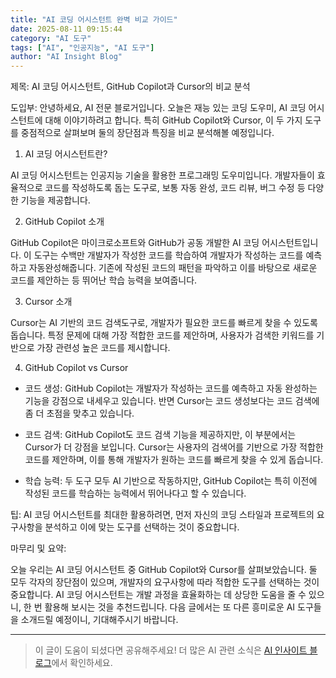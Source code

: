 ```yaml
---
title: "AI 코딩 어시스턴트 완벽 비교 가이드"
date: 2025-08-11 09:15:44
category: "AI 도구"
tags: ["AI", "인공지능", "AI 도구"]
author: "AI Insight Blog"
---
```


제목: AI 코딩 어시스턴트, GitHub Copilot과 Cursor의 비교 분석

도입부:
안녕하세요, AI 전문 블로거입니다. 오늘은 재능 있는 코딩 도우미, AI 코딩 어시스턴트에 대해 이야기하려고 합니다. 특히 GitHub Copilot와 Cursor, 이 두 가지 도구를 중점적으로 살펴보며 둘의 장단점과 특징을 비교 분석해볼 예정입니다.

1. AI 코딩 어시스턴트란?

AI 코딩 어시스턴트는 인공지능 기술을 활용한 프로그래밍 도우미입니다. 개발자들이 효율적으로 코드를 작성하도록 돕는 도구로, 보통 자동 완성, 코드 리뷰, 버그 수정 등 다양한 기능을 제공합니다. 

2. GitHub Copilot 소개

GitHub Copilot은 마이크로소프트와 GitHub가 공동 개발한 AI 코딩 어시스턴트입니다. 이 도구는 수백만 개발자가 작성한 코드를 학습하여 개발자가 작성하는 코드를 예측하고 자동완성해줍니다. 기존에 작성된 코드의 패턴을 파악하고 이를 바탕으로 새로운 코드를 제안하는 등 뛰어난 학습 능력을 보여줍니다. 

3. Cursor 소개

Cursor는 AI 기반의 코드 검색도구로, 개발자가 필요한 코드를 빠르게 찾을 수 있도록 돕습니다. 특정 문제에 대해 가장 적합한 코드를 제안하며, 사용자가 검색한 키워드를 기반으로 가장 관련성 높은 코드를 제시합니다. 

4. GitHub Copilot vs Cursor

- 코드 생성: GitHub Copilot는 개발자가 작성하는 코드를 예측하고 자동 완성하는 기능을 강점으로 내세우고 있습니다. 반면 Cursor는 코드 생성보다는 코드 검색에 좀 더 초점을 맞추고 있습니다.

- 코드 검색: GitHub Copilot도 코드 검색 기능을 제공하지만, 이 부분에서는 Cursor가 더 강점을 보입니다. Cursor는 사용자의 검색어를 기반으로 가장 적합한 코드를 제안하며, 이를 통해 개발자가 원하는 코드를 빠르게 찾을 수 있게 돕습니다.

- 학습 능력: 두 도구 모두 AI 기반으로 작동하지만, GitHub Copilot는 특히 이전에 작성된 코드를 학습하는 능력에서 뛰어나다고 할 수 있습니다. 

팁: AI 코딩 어시스턴트를 최대한 활용하려면, 먼저 자신의 코딩 스타일과 프로젝트의 요구사항을 분석하고 이에 맞는 도구를 선택하는 것이 중요합니다. 

마무리 및 요약:

오늘 우리는 AI 코딩 어시스턴트 중 GitHub Copilot와 Cursor를 살펴보았습니다. 둘 모두 각자의 장단점이 있으며, 개발자의 요구사항에 따라 적합한 도구를 선택하는 것이 중요합니다. AI 코딩 어시스턴트는 개발 과정을 효율화하는 데 상당한 도움을 줄 수 있으니, 한 번 활용해 보시는 것을 추천드립니다. 다음 글에서는 또 다른 흥미로운 AI 도구들을 소개드릴 예정이니, 기대해주시기 바랍니다.


---

> 이 글이 도움이 되셨다면 공유해주세요! 
> 더 많은 AI 관련 소식은 [AI 인사이트 블로그](https://tonyhwang1004.github.io/ai-insight-blog)에서 확인하세요.
